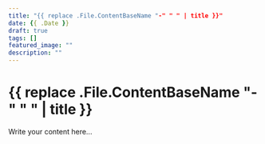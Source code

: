 ```yaml
---
title: "{{ replace .File.ContentBaseName "-" " " | title }}"
date: {{ .Date }}
draft: true
tags: []
featured_image: ""
description: ""
---
```


# {{ replace .File.ContentBaseName "-" " " | title }}

Write your content here...
